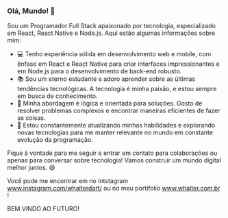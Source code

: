 ### Olá, Mundo! 👋

Sou um Programador Full Stack apaixonado por tecnologia, especializado em React, React Native e Node.js. Aqui estão algumas informações sobre mim:

- 💻 Tenho experiência sólida em desenvolvimento web e mobile, com ênfase em React e React Native para criar interfaces impressionantes e em Node.js para o desenvolvimento de back-end robusto.
- 📚 Sou um eterno estudante e adoro aprender sobre as últimas tendências tecnológicas. A tecnologia é minha paixão, e estou sempre em busca de conhecimento.
- 🧠 Minha abordagem é lógica e orientada para soluções. Gosto de resolver problemas complexos e encontrar maneiras eficientes de fazer as coisas.
- 🌱 Estou constantemente atualizando minhas habilidades e explorando novas tecnologias para me manter relevante no mundo em constante evolução da programação.

Fique à vontade para me seguir e entrar em contato para colaborações ou apenas para conversar sobre tecnologia! Vamos construir um mundo digital melhor juntos. 😄

Você pode me encontrar em no intstagram www.instagram.com/whalterdart/  ou no meu portifolio www.whalter.com.br !

BEM VINDO AO FUTURO! 
